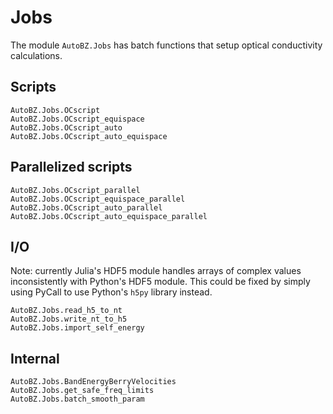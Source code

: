 # Jobs

The module `AutoBZ.Jobs` has batch functions that setup optical conductivity
calculations.

## Scripts

```@docs
AutoBZ.Jobs.OCscript
AutoBZ.Jobs.OCscript_equispace
AutoBZ.Jobs.OCscript_auto
AutoBZ.Jobs.OCscript_auto_equispace
```

## Parallelized scripts

```@docs
AutoBZ.Jobs.OCscript_parallel
AutoBZ.Jobs.OCscript_equispace_parallel
AutoBZ.Jobs.OCscript_auto_parallel
AutoBZ.Jobs.OCscript_auto_equispace_parallel
```

## I/O

Note: currently Julia's HDF5 module handles arrays of complex values
inconsistently with Python's HDF5 module. This could be fixed by simply using
PyCall to use Python's `h5py` library instead.

```@docs
AutoBZ.Jobs.read_h5_to_nt
AutoBZ.Jobs.write_nt_to_h5
AutoBZ.Jobs.import_self_energy
```

## Internal

```@docs
AutoBZ.Jobs.BandEnergyBerryVelocities
AutoBZ.Jobs.get_safe_freq_limits
AutoBZ.Jobs.batch_smooth_param
```